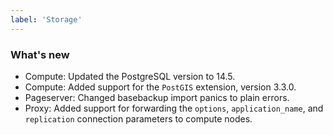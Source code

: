 ```yaml
---
label: 'Storage'
---
```


### What's new

- Compute: Updated the PostgreSQL version to 14.5.
- Compute: Added support for the `PostGIS` extension, version 3.3.0.
- Pageserver: Changed basebackup import panics to plain errors.
- Proxy: Added support for forwarding the `options`, `application_name`, and `replication` connection parameters to compute nodes.